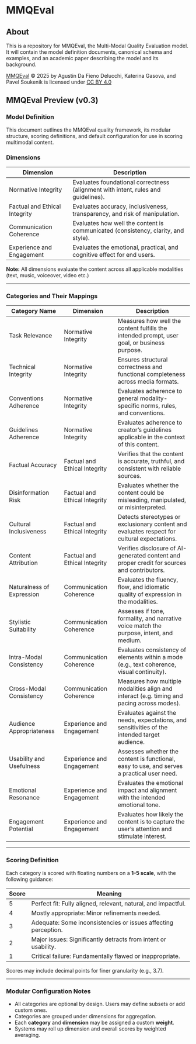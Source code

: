 # MMQEval

## About

This is a repository for MMQEval, the Multi-Modal Quality Evaluation model. It will contain the model definition documents, canonical schema and examples, and an academic paper describing the model and its background.

[MMQEval](https://mmqeval.org) © 2025 by Agustin Da Fieno Delucchi, Katerina Gasova, and Pavel Soukenik is licensed under [CC BY 4.0](https://creativecommons.org/licenses/by/4.0/)

## MMQEval Preview (v0.3)

### Model Definition

This document outlines the MMQEval quality framework, its modular structure, scoring definitions, and default configuration for use in scoring multimodal content.

### Dimensions

|Dimension                    |Description                                                                        |
|-----------------------------|-----------------------------------------------------------------------------------|
|Normative Integrity          |Evaluates foundational correctness (alignment with intent, rules and guidelines).  |
|Factual and Ethical Integrity|Evaluates accuracy, inclusiveness, transparency, and risk of manipulation.         |
|Communication Coherence      |Evaluates how well the content is communicated (consistency, clarity, and style).  |
|Experience and Engagement    |Evaluates the emotional, practical, and cognitive effect for end users.            |

**Note:** All dimensions evaluate the content across all applicable modalities (text, music, voiceover, video etc.) 

---

### Categories and Their Mappings

| Category Name             | Dimension                     | Description                                                                                    |
| ------------------------- | ----------------------------- | ---------------------------------------------------------------------------------------------- |
| Task Relevance            | Normative Integrity           | Measures how well the content fulfills the intended prompt, user goal, or business purpose.    |
| Technical Integrity       | Normative Integrity           | Ensures structural correctness and functional completeness across media formats.               |
| Conventions Adherence     | Normative Integrity           | Evaluates adherence to general modality-specific norms, rules, and conventions.                |
| Guidelines Adherence      | Normative Integrity           | Evaluates adherence to creator’s guidelines applicable in the context of this content.         |
| Factual Accuracy          | Factual and Ethical Integrity | Verifies that the content is accurate, truthful, and consistent with reliable sources.         |
| Disinformation Risk       | Factual and Ethical Integrity | Evaluates whether the content could be misleading, manipulated, or misinterpreted.             |                              |
| Cultural Inclusiveness    | Factual and Ethical Integrity | Detects stereotypes or exclusionary content and evaluates respect for cultural expectations.   |
| Content Attribution       | Factual and Ethical Integrity | Verifies disclosure of AI-generated content and proper credit for sources and contributors.    |
| Naturalness of Expression | Communication Coherence       | Evaluates the fluency, flow, and idiomatic quality of expression in the modalities.            |
| Stylistic Suitability     | Communication Coherence       | Assesses if tone, formality, and narrative voice match the purpose, intent, and medium.        |
| Intra-Modal Consistency   | Communication Coherence       | Evaluates consistency of elements within a mode (e.g., text coherence, visual continuity).     |
| Cross-Modal Consistency   | Communication Coherence       | Measures how multiple modalities align and interact (e.g. timing and pacing across modes).     |
| Audience Appropriateness  | Experience and Engagement     | Evaluates against the needs, expectations, and sensitivities of the intended target audience.  |
| Usability and Usefulness  | Experience and Engagement     | Assesses whether the content is functional, easy to use, and serves a practical user need.     |
| Emotional Resonance       | Experience and Engagement     | Evaluates the emotional impact and alignment with the intended emotional tone.                 |
| Engagement Potential      | Experience and Engagement     | Evaluates how likely the content is to capture the user’s attention and stimulate interest.    |

---

### Scoring Definition

Each category is scored with floating numbers on a **1–5 scale**, with the following guidance:

|Score|Meaning                                                       |
|-----|--------------------------------------------------------------|
|5    |Perfect fit: Fully aligned, relevant, natural, and impactful. |
|4    |Mostly appropriate: Minor refinements needed.                 |
|3    |Adequate: Some inconsistencies or issues affecting perception.|
|2    |Major issues: Significantly detracts from intent or usability.|
|1    |Critical failure: Fundamentally flawed or inappropriate.      |

Scores may include decimal points for finer granularity (e.g., 3.7).

---

### Modular Configuration Notes

- All categories are optional by design. Users may define subsets or add custom ones.
- Categories are grouped under dimensions for aggregation.
- Each **category** and **dimension** may be assigned a custom **weight**.
- Systems may roll up dimension and overall scores by weighted averaging.
